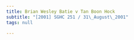 ```yaml
---
title: Brian Wesley Batie v Tan Boon Hock
subtitle: "[2001] SGHC 251 / 31\_August\_2001"
tags: null

---
```


